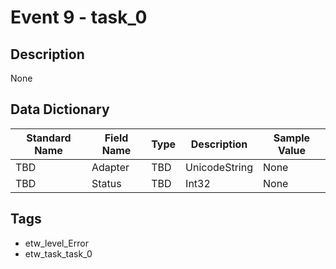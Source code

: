 # Event 9 - task_0

## Description
None

## Data Dictionary
|Standard Name|Field Name|Type|Description|Sample Value|
|---|---|---|---|---|
|TBD|Adapter|TBD|UnicodeString|None|None|
|TBD|Status|TBD|Int32|None|None|

## Tags
* etw_level_Error
* etw_task_task_0